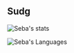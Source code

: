 ## Sudg



![Seba's stats](https://github-readme-stats.vercel.app/api?username=SudgYT&theme=tokyonight) 

![Seba's Languages](https://github-readme-stats.vercel.app/api/top-langs/?username=SudgYT&theme=dracula&hide=batchfile,javascript,css)
